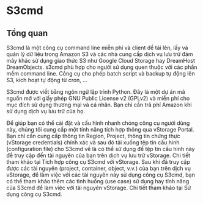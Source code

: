 # S3cmd

## Tổng quan <a href="#s3cmd-tongquan" id="s3cmd-tongquan"></a>

S3cmd là một công cụ command line miễn phí và client để tải lên, lấy và quản lý dữ liệu trong Amazon S3 và các nhà cung cấp dịch vụ lưu trữ đám mây khác sử dụng giao thức S3 như Google Cloud Storage hay DreamHost DreamObjects. s3cmd phù hợp cho người sử dụng quen thuộc với các phần mềm command line. Công cụ cho phép batch script và backup tự động lên S3, kích hoạt tự động từ cron, ...

S3cmd được viết bằng ngôn ngữ lập trình Python. Đây là một dự án mã nguồn mở với giấy phép GNU Public License v2 (GPLv2) và miễn phí cho mục đích sử dụng thương mại và cá nhân. Bạn chỉ cần trả phí Amazon khi sử dụng dịch vụ lưu trữ của họ.

Để giúp bạn có thể cài đặt và cấu hình nhanh chóng công cụ người dùng này, chúng tôi cung cấp một tính năng tích hợp thông qua vStorage Portal. Bạn chỉ cần cung cấp thông tin Region, Project, thông tin chứng thực (vStorage credentials) chính xác và sau đó tải xuống tệp tin cấu hình (configuration file) cho S3cmd về là có thể sử dụng để tệp tin cấu hình này để truy cập đến tài nguyên của bạn trên dịch vụ lưu trữ vStorage. Chi tiết tham khảo tại Tích hợp công cụ S3cmd với vStorage.  Sau khi đã truy cập được các tài nguyên (project, container, object, v.v.) của bạn trên dịch vụ vStorage, để làm việc với các tài nguyên này sử dụng công cụ S3cmd, bạn có thể tham khảo thêm các tình huống (use case) sử dụng hay tính năng của S3cmd để làm việc với tài nguyên vStorage. Chi tiết tham khảo tại Sử dụng công cụ S3cmd.
